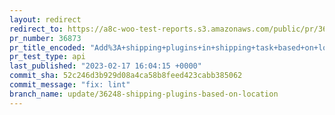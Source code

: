 ```yaml
---
layout: redirect
redirect_to: https://a8c-woo-test-reports.s3.amazonaws.com/public/pr/36873/api/index.html
pr_number: 36873
pr_title_encoded: "Add%3A+shipping+plugins+in+shipping+task+based+on+location"
pr_test_type: api
last_published: "2023-02-17 16:04:15 +0000"
commit_sha: 52c246d3b929d08a4ca58b8feed423cabb385062
commit_message: "fix: lint"
branch_name: update/36248-shipping-plugins-based-on-location
---
```

